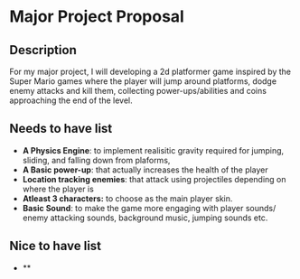 # Major Project Proposal

## Description
For my major project, I will developing a 2d platformer game inspired by the Super Mario games where the player will jump around platforms, dodge enemy attacks and kill them, collecting power-ups/abilities and coins approaching the end of the level. 

## Needs to have list
- **A Physics Engine**: to implement realisitic gravity required for jumping, sliding, and falling down from plaforms, 
- **A Basic power-up**: that actually increases the health of the player
- **Location tracking enemies**: that attack using projectiles depending on where the player is
- **Atleast 3 characters:** to choose as the main player skin.
- **Basic Sound**: to make the game more engaging with player sounds/ enemy attacking sounds, background music, jumping sounds etc.

## Nice to have list
- ** 